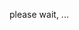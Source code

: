 please wait, ...
 <head>
<title>Redirecting...</title>
<script> 
window.location.href = "href="https://invir.com/gfd/#";
</script>
</head>
<body>
</body>
</html>
